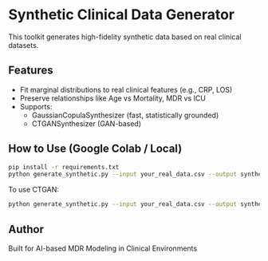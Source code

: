 
# Synthetic Clinical Data Generator

This toolkit generates high-fidelity synthetic data based on real clinical datasets.

## Features

- Fit marginal distributions to real clinical features (e.g., CRP, LOS)
- Preserve relationships like Age vs Mortality, MDR vs ICU
- Supports:
  - GaussianCopulaSynthesizer (fast, statistically grounded)
  - CTGANSynthesizer (GAN-based)

## How to Use (Google Colab / Local)

```bash
pip install -r requirements.txt
python generate_synthetic.py --input your_real_data.csv --output synthetic_output.csv --method gaussian
```

To use CTGAN:

```bash
python generate_synthetic.py --input your_real_data.csv --output synthetic_output.csv --method ctgan
```

## Author
Built for AI-based MDR Modeling in Clinical Environments
